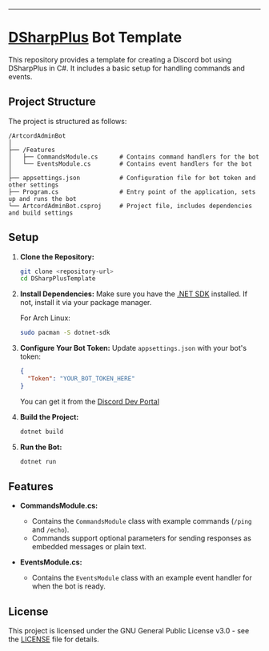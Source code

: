 ---

# [DSharpPlus](https://dsharpplus.github.io/DSharpPlus/) Bot Template

This repository provides a template for creating a Discord bot using DSharpPlus in C#. It includes a basic setup for handling commands and events. 

## Project Structure

The project is structured as follows:

```
/ArtcordAdminBot
│
├── /Features
│   ├── CommandsModule.cs      # Contains command handlers for the bot
│   └── EventsModule.cs        # Contains event handlers for the bot
│
├── appsettings.json           # Configuration file for bot token and other settings
├── Program.cs                 # Entry point of the application, sets up and runs the bot
└── ArtcordAdminBot.csproj     # Project file, includes dependencies and build settings
```

## Setup

1. **Clone the Repository:**
   ```sh
   git clone <repository-url>
   cd DSharpPlusTemplate
   ```

2. **Install Dependencies:**
   Make sure you have the [.NET SDK](https://learn.microsoft.com/en-us/dotnet/core/install/windows) installed. If not, install it via your package manager.

   For Arch Linux:
   ```sh
   sudo pacman -S dotnet-sdk
   ```

3. **Configure Your Bot Token:**
   Update `appsettings.json` with your bot's token:
   ```json
   {
     "Token": "YOUR_BOT_TOKEN_HERE"
   }
   ```
   You can get it from the [Discord Dev Portal](https://discord.com/developers/applications)

4. **Build the Project:**
   ```sh
   dotnet build
   ```

5. **Run the Bot:**
   ```sh
   dotnet run
   ```

## Features

- **CommandsModule.cs:**
  - Contains the `CommandsModule` class with example commands (`/ping` and `/echo`).
  - Commands support optional parameters for sending responses as embedded messages or plain text.

- **EventsModule.cs:**
  - Contains the `EventsModule` class with an example event handler for when the bot is ready.

## License

This project is licensed under the GNU General Public License v3.0 - see the [LICENSE](LICENSE) file for details.
